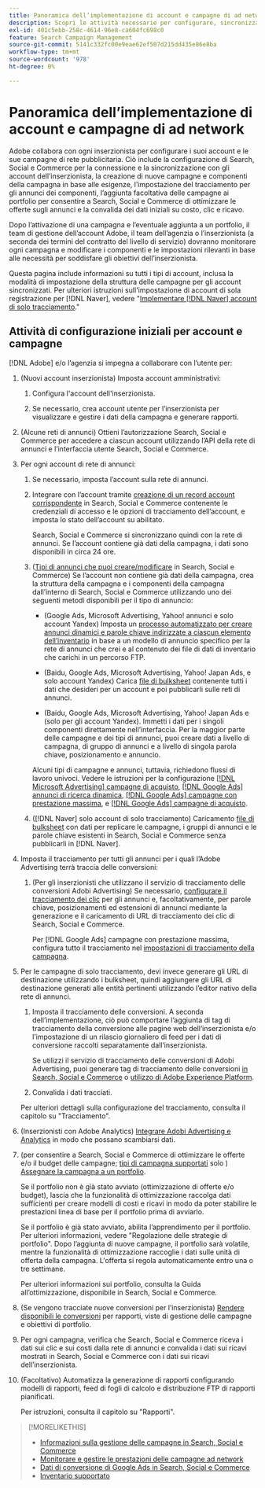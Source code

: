 ```yaml
---
title: Panoramica dell’implementazione di account e campagne di ad network
description: Scopri le attività necessarie per configurare, sincronizzare e gestire gli account di rete degli annunci.
exl-id: 401c5ebb-258c-4614-96e8-ca604fc698c0
feature: Search Campaign Management
source-git-commit: 5141c332fc00e9eae62ef507d215dd435e86e8ba
workflow-type: tm+mt
source-wordcount: '978'
ht-degree: 0%

---
```


# Panoramica dell’implementazione di account e campagne di ad network

Adobe collabora con ogni inserzionista per configurare i suoi account e le sue campagne di rete pubblicitaria. Ciò include la configurazione di Search, Social e Commerce per la connessione e la sincronizzazione con gli account dell’inserzionista, la creazione di nuove campagne e componenti della campagna in base alle esigenze, l’impostazione del tracciamento per gli annunci dei componenti, l’aggiunta facoltativa delle campagne ai portfolio per consentire a Search, Social e Commerce di ottimizzare le offerte sugli annunci e la convalida dei dati iniziali su costo, clic e ricavo.

Dopo l’attivazione di una campagna e l’eventuale aggiunta a un portfolio, il team di gestione dell’account Adobe, il team dell’agenzia o l’inserzionista (a seconda dei termini del contratto del livello di servizio) dovranno monitorare ogni campagna e modificare i componenti e le impostazioni rilevanti in base alle necessità per soddisfare gli obiettivi dell’inserzionista.

Questa pagina include informazioni su tutti i tipi di account, inclusa la modalità di impostazione della struttura delle campagne per gli account sincronizzati. Per ulteriori istruzioni sull&#39;impostazione di account di sola registrazione per [!DNL Naver], vedere &quot;[Implementare [!DNL Naver] account di solo tracciamento](/help/search-social-commerce/campaign-management/naver-tracking-only-account-implement.md).&quot;

## Attività di configurazione iniziali per account e campagne

[!DNL Adobe] e/o l’agenzia si impegna a collaborare con l’utente per:

1. (Nuovi account inserzionista) Imposta account amministrativi:

   1. Configura l&#39;account dell&#39;inserzionista.

   1. Se necessario, crea account utente per l’inserzionista per visualizzare e gestire i dati della campagna e generare rapporti.

1. (Alcune reti di annunci) Ottieni l’autorizzazione Search, Social e Commerce per accedere a ciascun account utilizzando l’API della rete di annunci e l’interfaccia utente Search, Social e Commerce.

1. Per ogni account di rete di annunci:

   1. Se necessario, imposta l’account sulla rete di annunci.

   1. Integrare con l’account tramite [creazione di un record account corrispondente](/help/search-social-commerce/campaign-management/accounts/ad-network-account-manage.md#create-account) in Search, Social e Commerce contenente le credenziali di accesso e le opzioni di tracciamento dell’account, e imposta lo stato dell’account su abilitato.

      Search, Social e Commerce si sincronizzano quindi con la rete di annunci. Se l’account contiene già dati della campagna, i dati sono disponibili in circa 24 ore.

   1. ([Tipi di annunci che puoi creare/modificare](/help/search-social-commerce/introduction/supported-inventory.md) in Search, Social e Commerce) Se l’account non contiene già dati della campagna, crea la struttura della campagna e i componenti della campagna dall’interno di Search, Social e Commerce utilizzando uno dei seguenti metodi disponibili per il tipo di annuncio:

      * (Google Ads, Microsoft Advertising, Yahoo! annunci e solo account Yandex) Imposta un [processo automatizzato per creare annunci dinamici e parole chiave indirizzate a ciascun elemento dell’inventario](/help/search-social-commerce/campaign-management/inventory-feeds/inventory-feeds-about.md) in base a un modello di annuncio specifico per la rete di annunci che crei e al contenuto dei file di dati di inventario che carichi in un percorso FTP.

      * (Baidu, Google Ads, Microsoft Advertising, Yahoo! Japan Ads, e solo account Yandex) Carica [file di bulksheet](/help/search-social-commerce/campaign-management/bulksheets/bulksheet-about.md) contenente tutti i dati che desideri per un account e poi pubblicarli sulle reti di annunci.

      * (Baidu, Google Ads, Microsoft Advertising, Yahoo! Japan Ads e (solo per gli account Yandex). Immetti i dati per i singoli componenti direttamente nell’interfaccia. Per la maggior parte delle campagne e dei tipi di annunci, puoi creare dati a livello di campagna, di gruppo di annunci e a livello di singola parola chiave, posizionamento e annuncio.

      Alcuni tipi di campagne e annunci, tuttavia, richiedono flussi di lavoro univoci. Vedere le istruzioni per la configurazione [[!DNL Microsoft Advertising] campagne di acquisto](/help/search-social-commerce/campaign-management/special-campaign-types/microsoft-shopping-campaigns.md), [[!DNL Google Ads] annunci di ricerca dinamica](/help/search-social-commerce/campaign-management/special-campaign-types/google-dynamic-search-ads.md), [[!DNL Google Ads] campagne con prestazione massima](/help/search-social-commerce/campaign-management/special-campaign-types/google-performance-max-campaigns.md), e [[!DNL Google Ads] campagne di acquisto](/help/search-social-commerce/campaign-management/special-campaign-types/google-shopping-campaigns.md).

   1. ([!DNL Naver] solo account di solo tracciamento) Caricamento [file di bulksheet](/help/search-social-commerce/campaign-management/bulksheets/bulksheet-about.md) con dati per replicare le campagne, i gruppi di annunci e le parole chiave esistenti in Search, Social e Commerce senza pubblicarli in [!DNL Naver].

1. Imposta il tracciamento per tutti gli annunci per i quali l’Adobe Advertising terrà traccia delle conversioni:

   1. (Per gli inserzionisti che utilizzano il servizio di tracciamento delle conversioni Adobi Advertising) Se necessario, [configurare il tracciamento dei clic](/help/search-social-commerce/tracking/click-tracking-ways-to-generate.md) per gli annunci e, facoltativamente, per parole chiave, posizionamenti ed estensioni di annunci mediante la generazione e il caricamento di URL di tracciamento dei clic di Search, Social e Commerce.

      Per [!DNL Google Ads] campagne con prestazione massima, configura tutto il tracciamento nel [impostazioni di tracciamento della campagna](/help/search-social-commerce/campaign-management/campaigns/campaign-settings-google.md).

1. Per le campagne di solo tracciamento, devi invece generare gli URL di destinazione utilizzando i bulksheet, quindi aggiungere gli URL di destinazione generati alle entità pertinenti utilizzando l’editor nativo della rete di annunci.

   1. Imposta il tracciamento delle conversioni. A seconda dell’implementazione, ciò può comportare l’aggiunta di tag di tracciamento della conversione alle pagine web dell’inserzionista e/o l’impostazione di un rilascio giornaliero di feed per i dati di conversione raccolti separatamente dall’inserzionista.

      Se utilizzi il servizio di tracciamento delle conversioni di Adobi Advertising, puoi generare tag di tracciamento delle conversioni [in Search, Social e Commerce](/help/search-social-commerce/tools/conversion-tag-generate.md) o [utilizzo di Adobe Experience Platform](https://experienceleague.adobe.com/docs/experience-platform/destinations/catalog/advertising/adobe-advertising-cloud.html).

   1. Convalida i dati tracciati.

   Per ulteriori dettagli sulla configurazione del tracciamento, consulta il capitolo su &quot;Tracciamento&quot;.

1. (Inserzionisti con Adobe Analytics) [Integrare Adobi Advertising e Analytics](https://experienceleague.adobe.com/docs/advertising/integrations/analytics/overview.html) in modo che possano scambiarsi dati.

1. (per consentire a Search, Social e Commerce di ottimizzare le offerte e/o il budget delle campagne; [tipi di campagna supportati](/help/search-social-commerce/introduction/supported-inventory.md) solo ) [Assegnare la campagna a un portfolio](/help/search-social-commerce/campaign-management/campaign-assign-to-portfolio.md).

   Se il portfolio non è già stato avviato (ottimizzazione di offerte e/o budget), lascia che la funzionalità di ottimizzazione raccolga dati sufficienti per creare modelli di costi e ricavi in modo da poter stabilire le prestazioni linea di base per il portfolio prima di avviarlo.

   Se il portfolio è già stato avviato, abilita l’apprendimento per il portfolio. Per ulteriori informazioni, vedere &quot;Regolazione delle strategie di portfolio&quot;. Dopo l’aggiunta di nuove campagne, il portfolio sarà volatile, mentre la funzionalità di ottimizzazione raccoglie i dati sulle unità di offerta della campagna. L&#39;offerta si regola automaticamente entro una o tre settimane.

   Per ulteriori informazioni sui portfolio, consulta la Guida all’ottimizzazione, disponibile in Search, Social e Commerce.<!-- verify convention for referencing Optimization Guide here -->

1. (Se vengono tracciate nuove conversioni per l’inserzionista) [Rendere disponibili le conversioni](/help/search-social-commerce/admin/conversion-metrics/conversion-metric-about.md) per rapporti, viste di gestione delle campagne e obiettivi di portfolio.

1. Per ogni campagna, verifica che Search, Social e Commerce riceva i dati sui clic e sui costi dalla rete di annunci e convalida i dati sui ricavi mostrati in Search, Social e Commerce con i dati sui ricavi dell’inserzionista.

1. (Facoltativo) Automatizza la generazione di rapporti configurando modelli di rapporti, feed di fogli di calcolo e distribuzione FTP di rapporti pianificati.

   Per istruzioni, consulta il capitolo su &quot;Rapporti&quot;.

>[!MORELIKETHIS]
>
>* [Informazioni sulla gestione delle campagne in Search, Social e Commerce](campaign-management-about.md)
>* [Monitorare e gestire le prestazioni delle campagne ad network](monitor-performance-campaigns.md)
>* [Dati di conversione di Google Ads in Search, Social e Commerce](google-conversion-data.md)
>* [Inventario supportato](/help/search-social-commerce/introduction/supported-inventory.md)

